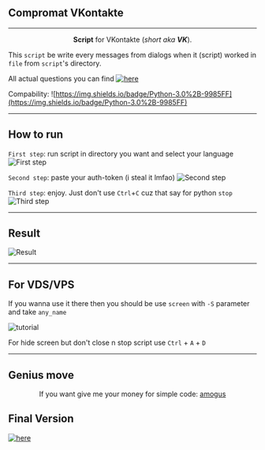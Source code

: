 ## Compromat VKontakte
____
<p align="center"><b>Script</b> for VKontakte (<i>short aka <b>VK</b></i>).</p>

This `script` be write every messages from dialogs when it (script) worked in `file` from `script`'s directory. 

All actual questions you can find [![here](https://img.shields.io/github/issues/Kelthic/Compromat-VKontakte-VK-?color=7777df&label=here&style=flat-square)](https://github.com/Kelthic/Compromat-VKontakte-VK-/issues)

Compability: ![https://img.shields.io/badge/Python-3.0%2B-9985FF](https://img.shields.io/badge/Python-3.0%2B-9985FF)

____
## How to run

`First step`: run script in directory you want and select your language
![First step](https://user-images.githubusercontent.com/42814077/172493732-847ce31f-a88e-4706-ba9d-6d1229acf3d9.jpg)

`Second step`: paste your auth-token (i steal it lmfao)
![Second step](https://user-images.githubusercontent.com/42814077/172494226-9d93b4dd-4a88-42e8-a6b9-5fc37853eab0.jpg)

`Third step`: enjoy. Just don't use `Ctrl`+`C` cuz that say for python `stop`
![Third step](https://user-images.githubusercontent.com/42814077/172494231-2391a256-5e89-41e7-ac6b-ddf80e0eff29.png)

____
## Result

![Result](https://user-images.githubusercontent.com/42814077/172494234-b036fb9b-31be-4a48-9707-2c23adfb45a3.png)

____
## For VDS/VPS

If you wanna use it there then you should be use `screen` with `-S` parameter and take `any_name`

![tutorial](https://user-images.githubusercontent.com/42814077/172495509-0ab600e8-aa35-448b-8c8a-b75a2910a7ea.jpg)

For hide screen but don't close n stop script use `Ctrl` + `A` + `D`

____
## Genius move
<p align="center">If you want give me your money for simple code: <a href="https://boosty.to/kelthic">amogus</a></p>

## Final Version
[![here](https://img.shields.io/badge/tap-me~-e0115f)](https://github.com/Kelthic/Compromat-VKontakte-VK-/releases/tag/FEB)



